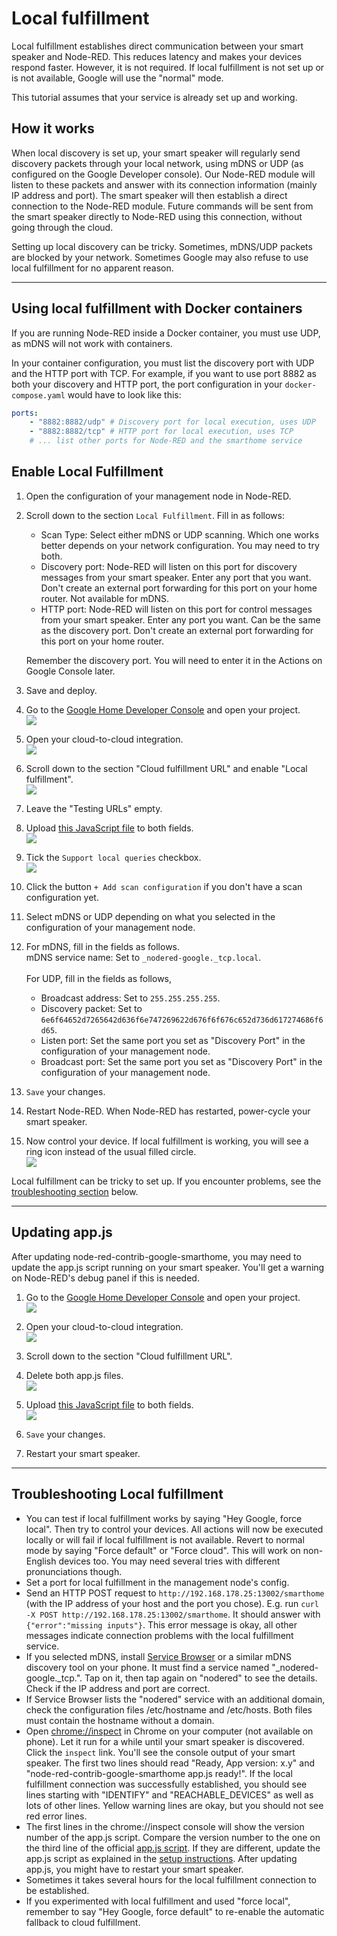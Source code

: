 # Local fulfillment

Local fulfillment establishes direct communication between your smart speaker and Node-RED. This reduces latency
and makes your devices respond faster. However, it is not required. If local fulfillment is not set up or is not
available, Google will use the "normal" mode.

This tutorial assumes that your service is already set up and working.

## How it works

When local discovery is set up, your smart speaker will regularly send discovery packets through your local network,
using mDNS or UDP (as configured on the Google Developer console). Our Node-RED module will listen to these packets and
answer with its connection information (mainly IP address and port). The smart speaker will then establish a direct
connection to the Node-RED module. Future commands will be sent from the smart speaker directly to Node-RED using this
connection, without going through the cloud.

Setting up local discovery can be tricky. Sometimes, mDNS/UDP packets are blocked by your network. Sometimes
Google may also refuse to use local fulfillment for no apparent reason.

---

## Using local fulfillment with Docker containers

If you are running Node-RED inside a Docker container, you must use UDP, as mDNS will not work with containers.

In your container configuration, you must list the discovery port with UDP and the HTTP port with TCP. For example, if
you want to use port 8882 as both your discovery and HTTP port, the port configuration in your `docker-compose.yaml`
would have to look like this:

```yaml
ports:
    - "8882:8882/udp" # Discovery port for local execution, uses UDP
    - "8882:8882/tcp" # HTTP port for local execution, uses TCP
    # ... list other ports for Node-RED and the smarthome service
```

## Enable Local Fulfillment

1. Open the configuration of your management node in Node-RED.


2. Scroll down to the section `Local Fulfillment`. Fill in as follows:
    * Scan Type: Select either mDNS or UDP scanning. Which one works better depends on your network configuration. You
      may need to try both.
    * Discovery port: Node-RED will listen on this port for discovery messages from your smart speaker. Enter any port
      that you want. Don't create an external port forwarding for this port on your home router. Not available for mDNS.
    * HTTP port: Node-RED will listen on this port for control messages from your smart speaker. Enter any port you
      want. Can be the same as the discovery port. Don't create an external port forwarding for this port on your home
      router.

    Remember the discovery port. You will need to enter it in the Actions on Google Console later.


3. Save and deploy.


4. Go to the [Google Home Developer Console](https://console.home.google.com/projects) and open your project.\
   <kbd>![](images/local_fulfillment/localexecution_open_project.png)</kbd>


5. Open your cloud-to-cloud integration.\
   <kbd>![](images/local_fulfillment/localexecution_open_integration.png)</kbd>


6. Scroll down to the section "Cloud fulfillment URL" and enable "Local fulfillment".\
   <kbd>![](images/local_fulfillment/localexecution_enable_local_fulfillment.png)</kbd>


7. Leave the "Testing URLs" empty.


8. Upload [this JavaScript file](https://raw.githubusercontent.com/mikejac/node-red-contrib-google-smarthome/master/local-execution/app.js)
   to both fields.\
   <kbd>![](images/local_fulfillment/localexecution_upload_files.png)</kbd>


9. Tick the `Support local queries` checkbox.\
   <kbd>![](images/local_fulfillment/localexecution_localquery.png)</kbd>


10. Click the button `+ Add scan configuration` if you don't have a scan configuration yet.


11. Select mDNS or UDP depending on what you selected in the configuration of your management node.


12. For mDNS, fill in the fields as follows.<br>
    mDNS service name: Set to `_nodered-google._tcp.local`.
    <br><br>
    For UDP, fill in the fields as follows,<br>
    * Broadcast address: Set to `255.255.255.255`.
    * Discovery packet: Set to `6e6f64652d7265642d636f6e747269622d676f6f676c652d736d617274686f6d65`.
    * Listen port: Set the same port you set as "Discovery Port" in the configuration of your management node.
    * Broadcast port: Set the same port you set as "Discovery Port" in the configuration of your management node.


13. `Save` your changes.


14. Restart Node-RED. When Node-RED has restarted, power-cycle your smart speaker.


15. Now control your device. If local fulfillment is working, you will see a ring icon instead of the usual filled
    circle.\
    <kbd>![](images/local_fulfillment/localexecution_ring.png)</kbd>


Local fulfillment can be tricky to set up. If you encounter problems, see the
[troubleshooting section](#troubleshooting-local-fulfillment) below.


---
## Updating app.js

After updating node-red-contrib-google-smarthome, you may need to update the app.js script running on your smart
speaker. You'll get a warning on Node-RED's debug panel if this is needed.

1. Go to the [Google Home Developer Console](https://console.home.google.com/projects) and open your project.\
   <kbd>![](images/local_fulfillment/localexecution_open_project.png)</kbd>


2. Open your cloud-to-cloud integration.\
   <kbd>![](images/local_fulfillment/localexecution_open_integration.png)</kbd>


3. Scroll down to the section "Cloud fulfillment URL".


4. Delete both app.js files.\
   <kbd>![](images/local_fulfillment/localexecution_delete_appjs.png)</kbd>


5. Upload [this JavaScript file](https://raw.githubusercontent.com/mikejac/node-red-contrib-google-smarthome/master/local-execution/app.js)
   to both fields.\
   <kbd>![](images/local_fulfillment/localexecution_upload_files.png)</kbd>


6. `Save` your changes.


7. Restart your smart speaker.


---
## Troubleshooting Local fulfillment

- You can test if local fulfillment works by saying "Hey Google, force local". Then try to control your devices. All
  actions will now be executed locally or will fail if local fulfillment is not available. Revert to normal mode by
  saying "Force default" or "Force cloud". This will work on non-English devices too. You may need several tries with
  different pronunciations though.
- Set a port for local fulfillment in the management node's config.
- Send an HTTP POST request to `http://192.168.178.25:13002/smarthome` (with the IP address of your host and the
  port you chose). E.g. run `curl -X POST http://192.168.178.25:13002/smarthome`. It should answer with
  `{"error":"missing inputs"}`. This error message is okay, all other messages indicate connection problems with the
  local fulfillment service.
- If you selected mDNS, install [Service Browser](https://play.google.com/store/apps/details?id=com.druk.servicebrowser) or a similar mDNS
  discovery tool on your phone. It must find a service named "_nodered-google._tcp.". Tap on it, then tap again on
  "nodered" to see the details. Check if the IP address and port are correct.
- If Service Browser lists the "nodered" service with an additional domain, check the configuration files /etc/hostname
  and /etc/hosts. Both files must contain the hostname without a domain.
- Open [chrome://inspect](chrome://inspect) in Chrome on your computer (not available on phone). Let it run for a while
  until your smart speaker is discovered. Click the `inspect` link. You'll see the console output of your smart speaker.
  The first two lines should read "Ready, App version: x.y" and "node-red-contrib-google-smarthome app.js ready!". If
  the local fulfillment connection was successfully established, you should see lines starting with "IDENTIFY" and
  "REACHABLE_DEVICES" as well as lots of other lines. Yellow warning lines are okay, but you should not see red error
  lines.
- The first lines in the chrome://inspect console will show the version number of the app.js script. Compare the
  version number to the one on the third line of the official
  [app.js script](https://raw.githubusercontent.com/mikejac/node-red-contrib-google-smarthome/master/local-execution/app.js).
  If they are different, update the app.js script as explained
  in the [setup instructions](docs/setup_instructions.md#enable-local-fulfillment-optional). After updating app.js, you
  might have to restart your smart speaker.
- Sometimes it takes several hours for the local fulfillment connection to be established.
- If you experimented with local fulfillment and used "force local", remember to say "Hey Google, force default" to
  re-enable the automatic fallback to cloud fulfillment.
